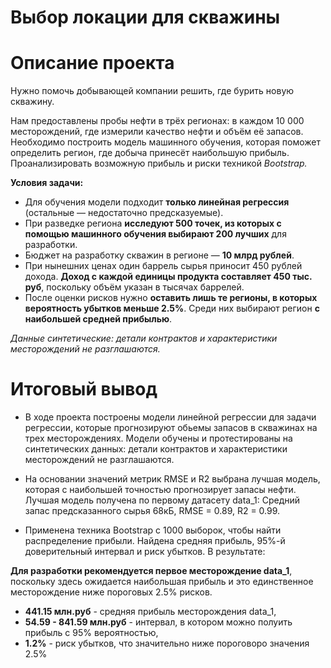 # Выбор локации для скважины

# Описание проекта  

Нужно помочь добывающей компании решить, где бурить новую скважину.

Нам предоставлены пробы нефти в трёх регионах: в каждом 10 000 месторождений, где измерили качество нефти и объём её запасов. Необходимо построить модель машинного обучения, которая поможет определить регион, где добыча принесёт наибольшую прибыль. Проанализировать возможную прибыль и риски техникой *Bootstrap.*

**Условия задачи:** 
- Для обучения модели подходит **только линейная регрессия** (остальные — недостаточно предсказуемые).
- При разведке региона **исследуют 500 точек, из которых с помощью машинного обучения выбирают 200 лучших** для разработки.
- Бюджет на разработку скважин в регионе — **10 млрд рублей**.
- При нынешних ценах один баррель сырья приносит 450 рублей дохода. **Доход с каждой единицы продукта составляет 450 тыс. руб**, поскольку объём указан в тысячах баррелей.
- После оценки рисков нужно **оставить лишь те регионы, в которых вероятность убытков меньше 2.5%**. Среди них выбирают регион **с наибольшей средней прибылью**.


*Данные синтетические: детали контрактов и характеристики месторождений не разглашаются.*

# Итоговый вывод

- В ходе проекта построены модели линейной регрессии для задачи регрессии, которые прогнозируют обьемы запасов в скважинах на трех месторождениях. Модели обучены и протестированы на синтетических данных: детали контрактов и характеристики месторождений не разглашаются.

- На основании значений метрик RMSE и R2 выбрана лучшая модель, которая с наибольшей точностью прогнозирует запасы нефти. Лучшая модель получена по первому датасету data_1: Средний запас предсказанного сырья 68кБ, RMSE = 0.89, R2 = 0.99.

- Применена техника Bootstrap с 1000 выборок, чтобы найти распределение прибыли. Найдена средняя прибыль, 95%-й доверительный интервал и риск убытков. В результате: 

**Для разработки рекомендуется первое месторождение data_1**, поскольку здесь ожидается наибольшая прибыль и это единственное месторождение ниже пороговых 2.5% рисков. 
- **441.15 млн.руб** - средняя прибыль месторождения data_1, 
- **54.59 - 841.59 млн.руб** - интервал, в котором можно полуить прибыль с 95% вероятностью,
- **1.2%** - риск убытков, что значительно ниже пороговоро значения 2.5% 







```python

```
